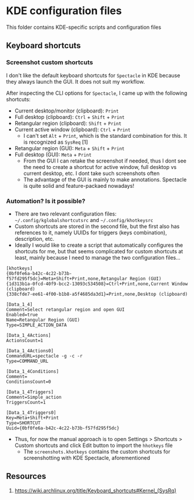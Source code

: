 # KDE configuration files

This folder contains KDE-specific scripts and configuration files

## Keyboard shortcuts

### Screenshot custom shortcuts

I don't like the default keyboard shortcuts for `Spectacle` in KDE because they always launch the GUI. It does not suit my workflow.

After inspecting the CLI options for `Spectacle`, I came up with the following shortcuts:
- Current desktop/monitor (clipboard): `Print`
- Full desktop (clipboard): `Ctrl` + `Shift` + `Print`
- Retangular region (clipboard): `Shift` + `Print`
- Current active window (clipboard): `Ctrl` + `Print`
    - I can't set `Alt` + `Print`, which is the standard combination for this. It is recognized as `SysReq` [1]
- Retangular region (GUI): `Meta` + `Shift` + `Print`
- Full desktop (GUI): `Meta` + `Print`
    - From the GUI I can retake the screenshot if needed, thus I dont see the need to create a shortcut for active window, full desktop vs current desktop, etc. I dont take such screenshots often
    - The advantage of the GUI is mainly to make annotations. Spectacle is quite solid and feature-packaed nowadays!

### Automation? Is it possible?

- There are two relevant configuration files: `~/.config/kglobalshortcutsrc` and `~/.config/khotkeysrc`
- Custom shortcuts are stored in the second file, but the first also has references to it, namely UUIDs for triggers (keys combination), description, etc.
- Ideally I would like to create a script that automatically configures the shortcuts for me, but that seems complicated for custom shortcuts at least, mainly because I need to manage the two configuration files...

```
[khotkeys]
{0bf0fe6a-b42c-4c22-b73b-f57fd295f5dc}=Meta+Shift+Print,none,Retangular Region (GUI)
{1d313b1a-0fcd-40f9-bcc2-13093c534508}=Ctrl+Print,none,Current Window (clipboard)
{338cfde7-ee61-4f00-b1b8-a5f4685da3d1}=Print,none,Desktop (clipboard)
```

```
[Data_1_4]
Comment=Select retangular region and open GUI
Enabled=true
Name=Retangular Region (GUI)
Type=SIMPLE_ACTION_DATA

[Data_1_4Actions]
ActionsCount=1

[Data_1_4Actions0]
CommandURL=spectacle -g -c -r
Type=COMMAND_URL

[Data_1_4Conditions]
Comment=
ConditionsCount=0

[Data_1_4Triggers]
Comment=Simple_action
TriggersCount=1

[Data_1_4Triggers0]
Key=Meta+Shift+Print
Type=SHORTCUT
Uuid={0bf0fe6a-b42c-4c22-b73b-f57fd295f5dc}
```

- Thus, for now the manual approach is to open Settings > Shortcuts > Custom shortcuts and click Edit button to import the `hhotkeys` file
    - The `screenshots.khotkeys` contains the custom shortcuts for screenshotting with KDE Spectacle, aforementioned

## Resources 

1. https://wiki.archlinux.org/title/Keyboard_shortcuts#Kernel_(SysRq)